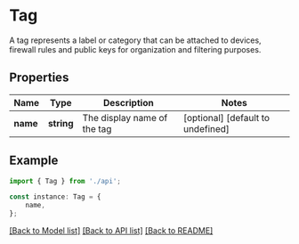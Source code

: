 # Tag

A tag represents a label or category that can be attached to devices, firewall rules and public keys for organization and filtering purposes. 

## Properties

Name | Type | Description | Notes
------------ | ------------- | ------------- | -------------
**name** | **string** | The display name of the tag | [optional] [default to undefined]

## Example

```typescript
import { Tag } from './api';

const instance: Tag = {
    name,
};
```

[[Back to Model list]](../README.md#documentation-for-models) [[Back to API list]](../README.md#documentation-for-api-endpoints) [[Back to README]](../README.md)
